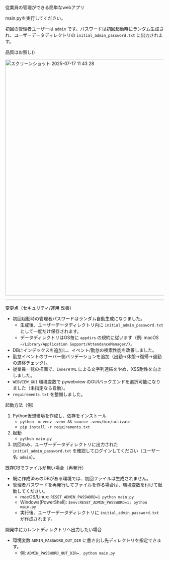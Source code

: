 従業員の管理ができる簡単なwebアプリ

main.pyを実行してください。

初回の管理者ユーザーは `admin` です。パスワードは初回起動時にランダム生成され、ユーザーデータディレクトリの `initial_admin_password.txt` に出力されます。

品質はお察し()

<img width="994" height="748" alt="スクリーンショット 2025-07-17 11 43 28" src="https://github.com/user-attachments/assets/efd8d185-6d3b-4bc6-89e1-10fe5245687a" />

---

変更点（セキュリティ/運用 改善）

- 初回起動時の管理者パスワードはランダム自動生成になりました。
  - 生成後、ユーザーデータディレクトリ内に `initial_admin_password.txt` として一度だけ保存されます。
  - データディレクトリはOS毎に `appdirs` の規約に従います（例: macOS `~/Library/Application Support/AttendanceManager/`）。
- DBにインデックスを追加し、イベント/勤怠の検索性能を改善しました。
- 勤怠イベントのサーバー側バリデーションを追加（出勤→休憩→復帰→退勤の遷移チェック）。
- 従業員一覧の描画で、`innerHTML` による文字列連結をやめ、XSS耐性を向上しました。
- `WEBVIEW_GUI` 環境変数で pywebview のGUIバックエンドを選択可能になりました（未指定なら自動）。
- `requirements.txt` を整備しました。

起動方法（例）

1. Python仮想環境を作成し、依存をインストール
   - `python -m venv .venv && source .venv/bin/activate`
   - `pip install -r requirements.txt`
2. 起動
   - `python main.py`
3. 初回のみ、ユーザーデータディレクトリに出力された `initial_admin_password.txt` を確認してログインしてください（ユーザー名: `admin`）。

既存DBでファイルが無い場合（再発行）

- 既に作成済みのDBがある環境では、初回ファイルは生成されません。
- 管理者パスワードを再発行してファイルを作る場合は、環境変数を付けて起動してください。
  - macOS/Linux: `RESET_ADMIN_PASSWORD=1 python main.py`
  - Windows(PowerShell): `$env:RESET_ADMIN_PASSWORD=1; python main.py`
  - 実行後、ユーザーデータディレクトリに `initial_admin_password.txt` が作成されます。

開発中にカレントディレクトリへ出力したい場合

- 環境変数 `ADMIN_PASSWORD_OUT_DIR` に書き出し先ディレクトリを指定できます。
  - 例: `ADMIN_PASSWORD_OUT_DIR=. python main.py`
